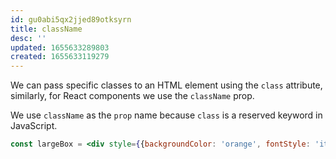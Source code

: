 ```yaml
---
id: gu0abi5qx2jjed89otksyrn
title: className
desc: ''
updated: 1655633289803
created: 1655633119279
---
```


We can pass specific classes to an HTML element using the `class` attribute, similarly, for React components we use the `className` prop.

We use `className` as the `prop` name because `class` is a reserved keyword in JavaScript.

```jsx
const largeBox = <div style={{backgroundColor: 'orange', fontStyle: 'italic'}} className="box box--large">large orange box</div>
```
